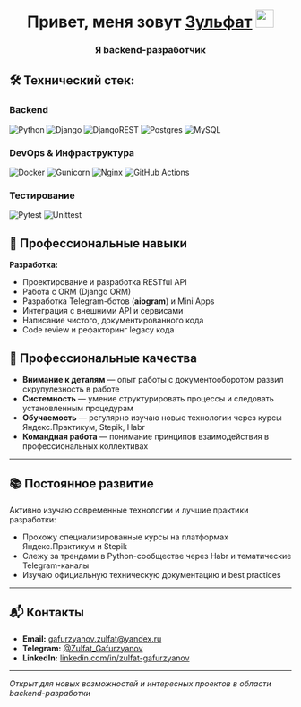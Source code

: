 <h1 align="center">Привет, меня зовут <a href="https://daniilshat.ru/" target="_blank">Зульфат</a> 
<img src="https://github.com/blackcater/blackcater/raw/main/images/Hi.gif" height="32"/></h1>
<h3 align="center">Я backend-разработчик</h3>

## 🛠 Технический стек:

### Backend
![Python](https://img.shields.io/badge/-Python-3670A0?style=for-the-badge&logo=python&logoColor=ffdd54)
![Django](https://img.shields.io/badge/django-%23092E20.svg?style=for-the-badge&logo=django&logoColor=white)
![DjangoREST](https://img.shields.io/badge/DJANGO-REST-ff1709?style=for-the-badge&logo=django&logoColor=white&color=ff1709&labelColor=gray)
![Postgres](https://img.shields.io/badge/postgres-%23316192.svg?style=for-the-badge&logo=postgresql&logoColor=white)
![MySQL](https://img.shields.io/badge/mysql-4479A1.svg?style=for-the-badge&logo=mysql&logoColor=white)

### DevOps & Инфраструктура
![Docker](https://img.shields.io/badge/docker-%230db7ed.svg?style=for-the-badge&logo=docker&logoColor=white)
![Gunicorn](https://img.shields.io/badge/gunicorn-%298729.svg?style=for-the-badge&logo=gunicorn&logoColor=white)
![Nginx](https://img.shields.io/badge/nginx-%23009639.svg?style=for-the-badge&logo=nginx&logoColor=white)
![GitHub Actions](https://img.shields.io/badge/github%20actions-%232671E5.svg?style=for-the-badge&logo=githubactions&logoColor=white)

### Тестирование
![Pytest](https://img.shields.io/badge/pytest-%23ffffff.svg?style=for-the-badge&logo=pytest&logoColor=2f9fe3)
![Unittest](https://img.shields.io/badge/Unittest-%23ffffff.svg?style=for-the-badge&logo=Unittest&logoColor=2f9fe3)

## 💼 Профессиональные навыки

**Разработка:**
- Проектирование и разработка RESTful API
- Работа с ORM (Django ORM)
- Разработка Telegram-ботов (**aiogram**) и Mini Apps
- Интеграция с внешними API и сервисами
- Написание чистого, документированного кода
- Code review и рефакторинг legacy кода

## 🎯 Профессиональные качества

- **Внимание к деталям** — опыт работы с документооборотом развил скрупулезность в работе
- **Системность** — умение структурировать процессы и следовать установленным процедурам
- **Обучаемость** — регулярно изучаю новые технологии через курсы Яндекс.Практикум, Stepik, Habr
- **Командная работа** — понимание принципов взаимодействия в профессиональных коллективах

---

## 📚 Постоянное развитие

Активно изучаю современные технологии и лучшие практики разработки:
- Прохожу специализированные курсы на платформах Яндекс.Практикум и Stepik
- Слежу за трендами в Python-сообществе через Habr и тематические Telegram-каналы
- Изучаю официальную техническую документацию и best practices

---

## 📬 Контакты

- **Email:** gafurzyanov.zulfat@yandex.ru
- **Telegram:** [@Zulfat_Gafurzyanov](https://t.me/Zulfat_Gafurzyanov)
- **LinkedIn:** [linkedin.com/in/zulfat-gafurzyanov](https://www.linkedin.com/in/zulfat-gafurzyanov)

---

*Открыт для новых возможностей и интересных проектов в области backend-разработки*
